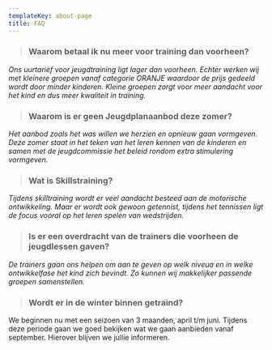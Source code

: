 ```yaml
---
templateKey: about-page
title: FAQ
---
```


> ### Waarom betaal ik nu meer voor training dan voorheen?

_Ons uurtarief voor jeugdtraining ligt lager dan voorheen. Echter werken wij met kleinere groepen vanaf categorie ORANJE waardoor de prijs gedeeld wordt door minder kinderen. Kleine groepen zorgt voor meer aandacht voor het kind en dus meer kwaliteit in training._


>### Waarom is er geen Jeugdplanaanbod deze zomer? 


_Het aanbod zoals het was willen we herzien en opnieuw gaan vormgeven. Deze zomer staat in het teken van het leren kennen van de kinderen en samen met de jeugdcommissie het beleid rondom extra stimulering vormgeven._


>### Wat is Skillstraining?


_Tijdens skilltraining wordt er veel aandacht besteed aan de motorische ontwikkeling. Maar er wordt ook gewoon getennist, tijdens het tennissen ligt de focus vooral op het leren spelen van wedstrijden._


> ### Is er een overdracht van de trainers die voorheen de jeugdlessen gaven?


_De trainers gaan ons helpen om aan te geven op welk niveua en in welke ontwikkelfase het kind zich bevindt. Zo kunnen wij makkelijker passende groepen samenstellen._

>### Wordt er in de winter binnen getraind?

We beginnen nu met een seizoen van 3 maanden, april t/m juni. Tijdens deze periode gaan we goed bekijken wat we gaan aanbieden vanaf september. Hierover blijven we jullie informeren. 





